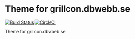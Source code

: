 Theme for grillcon.dbwebb.se
===============================

[![Build Status](https://travis-ci.org/desinax/theme-grillcon.dbwebb.se.svg?branch=master)](https://travis-ci.org/desinax/theme-grillcon.dbwebb.se)
[![CircleCI](https://circleci.com/gh/desinax/theme-grillcon.dbwebb.se.svg?style=svg)](https://circleci.com/gh/desinax/theme-grillcon.dbwebb.se)

Theme for grillcon.dbwbeb.se
